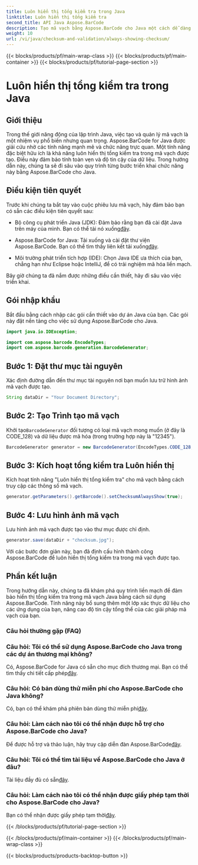 ```yaml
---
title: Luôn hiển thị tổng kiểm tra trong Java
linktitle: Luôn hiển thị tổng kiểm tra
second_title: API Java Aspose.BarCode
description: Tạo mã vạch bằng Aspose.BarCode cho Java một cách dễ dàng. Tìm hiểu cách luôn hiển thị tổng kiểm tra để nâng cao tính toàn vẹn dữ liệu trong hướng dẫn từng bước này.
weight: 10
url: /vi/java/checksum-and-validation/always-showing-checksum/
---
```


{{< blocks/products/pf/main-wrap-class >}}
{{< blocks/products/pf/main-container >}}
{{< blocks/products/pf/tutorial-page-section >}}

# Luôn hiển thị tổng kiểm tra trong Java


## Giới thiệu

Trong thế giới năng động của lập trình Java, việc tạo và quản lý mã vạch là một nhiệm vụ phổ biến nhưng quan trọng. Aspose.BarCode for Java được giải cứu nhờ các tính năng mạnh mẽ và chức năng trực quan. Một tính năng đặc biệt hữu ích là khả năng luôn hiển thị tổng kiểm tra trong mã vạch được tạo. Điều này đảm bảo tính toàn vẹn và độ tin cậy của dữ liệu. Trong hướng dẫn này, chúng ta sẽ đi sâu vào quy trình từng bước triển khai chức năng này bằng Aspose.BarCode cho Java.

## Điều kiện tiên quyết

Trước khi chúng ta bắt tay vào cuộc phiêu lưu mã vạch, hãy đảm bảo bạn có sẵn các điều kiện tiên quyết sau:

-  Bộ công cụ phát triển Java (JDK): Đảm bảo rằng bạn đã cài đặt Java trên máy của mình. Bạn có thể tải nó xuống[đây](https://www.oracle.com/java/technologies/javase-downloads.html).

- Aspose.BarCode for Java: Tải xuống và cài đặt thư viện Aspose.BarCode. Bạn có thể tìm thấy liên kết tải xuống[đây](https://releases.aspose.com/barcode/java/).

- Môi trường phát triển tích hợp (IDE): Chọn Java IDE ưa thích của bạn, chẳng hạn như Eclipse hoặc IntelliJ, để có trải nghiệm mã hóa liền mạch.

Bây giờ chúng ta đã nắm được những điều cần thiết, hãy đi sâu vào việc triển khai.

## Gói nhập khẩu

Bắt đầu bằng cách nhập các gói cần thiết vào dự án Java của bạn. Các gói này đặt nền tảng cho việc sử dụng Aspose.BarCode cho Java.

```java
import java.io.IOException;

import com.aspose.barcode.EncodeTypes;
import com.aspose.barcode.generation.BarcodeGenerator;
```

## Bước 1: Đặt thư mục tài nguyên

Xác định đường dẫn đến thư mục tài nguyên nơi bạn muốn lưu trữ hình ảnh mã vạch được tạo.

```java
String dataDir = "Your Document Directory";
```

## Bước 2: Tạo Trình tạo mã vạch

 Khởi tạo`BarcodeGenerator` đối tượng có loại mã vạch mong muốn (ở đây là CODE_128) và dữ liệu được mã hóa (trong trường hợp này là "12345").

```java
BarcodeGenerator generator = new BarcodeGenerator(EncodeTypes.CODE_128, "12345");
```

## Bước 3: Kích hoạt tổng kiểm tra Luôn hiển thị

Kích hoạt tính năng "Luôn hiển thị tổng kiểm tra" cho mã vạch bằng cách truy cập các thông số mã vạch.

```java
generator.getParameters().getBarcode().setChecksumAlwaysShow(true);
```

## Bước 4: Lưu hình ảnh mã vạch

Lưu hình ảnh mã vạch được tạo vào thư mục được chỉ định.

```java
generator.save(dataDir + "checksum.jpg");
```

Với các bước đơn giản này, bạn đã định cấu hình thành công Aspose.BarCode để luôn hiển thị tổng kiểm tra trong mã vạch được tạo.

## Phần kết luận

Trong hướng dẫn này, chúng ta đã khám phá quy trình liền mạch để đảm bảo hiển thị tổng kiểm tra trong mã vạch Java bằng cách sử dụng Aspose.BarCode. Tính năng này bổ sung thêm một lớp xác thực dữ liệu cho các ứng dụng của bạn, nâng cao độ tin cậy tổng thể của các giải pháp mã vạch của bạn.

### Câu hỏi thường gặp (FAQ)

### Câu hỏi: Tôi có thể sử dụng Aspose.BarCode cho Java trong các dự án thương mại không?
 Có, Aspose.BarCode for Java có sẵn cho mục đích thương mại. Bạn có thể tìm thấy chi tiết cấp phép[đây](https://purchase.aspose.com/buy).

### Câu hỏi: Có bản dùng thử miễn phí cho Aspose.BarCode cho Java không?
 Có, bạn có thể khám phá phiên bản dùng thử miễn phí[đây](https://releases.aspose.com/).

### Câu hỏi: Làm cách nào tôi có thể nhận được hỗ trợ cho Aspose.BarCode cho Java?
 Để được hỗ trợ và thảo luận, hãy truy cập diễn đàn Aspose.BarCode[đây](https://forum.aspose.com/c/barcode/13).

### Câu hỏi: Tôi có thể tìm tài liệu về Aspose.BarCode cho Java ở đâu?
 Tài liệu đầy đủ có sẵn[đây](https://reference.aspose.com/barcode/java/).

### Câu hỏi: Làm cách nào tôi có thể nhận được giấy phép tạm thời cho Aspose.BarCode cho Java?
 Bạn có thể nhận được giấy phép tạm thời[đây](https://purchase.aspose.com/temporary-license/).


{{< /blocks/products/pf/tutorial-page-section >}}

{{< /blocks/products/pf/main-container >}}
{{< /blocks/products/pf/main-wrap-class >}}

{{< blocks/products/products-backtop-button >}}
